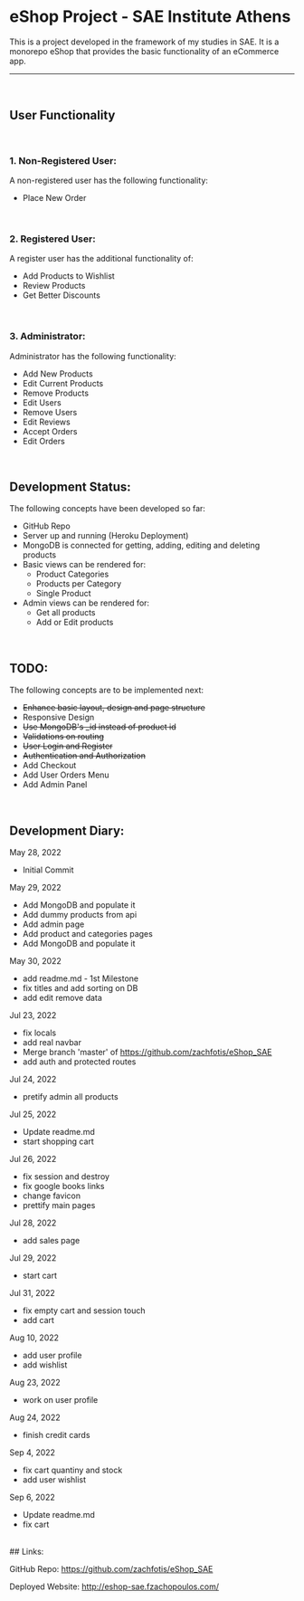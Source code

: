 # eShop Project - SAE Institute Athens

This is a project developed in the framework of my studies in SAE. It is a monorepo eShop that provides the basic functionality of an eCommerce app.

---

<br>

## User Functionality

<br>

### 1. Non-Registered User:

A non-registered user has the following functionality:

- Place New Order

<br>

### 2. Registered User:

A register user has the additional functionality of:

- Add Products to Wishlist
- Review Products
- Get Better Discounts

<br>

### 3. Administrator:

Administrator has the following functionality:

- Add New Products
- Edit Current Products
- Remove Products
- Edit Users
- Remove Users
- Edit Reviews
- Accept Orders
- Edit Orders

<br>

## Development Status:

The following concepts have been developed so far:

- GitHub Repo
- Server up and running (Heroku Deployment)
- MongoDB is connected for getting, adding, editing and deleting products
- Basic views can be rendered for:
  - Product Categories
  - Products per Category
  - Single Product
- Admin views can be rendered for:
  - Get all products
  - Add or Edit products

<br>

## TODO:

The following concepts are to be implemented next:

- ~~Enhance basic layout, design and page structure~~
- Responsive Design
- ~~Use MongoDB's \_id instead of product id~~
- ~~Validations on routing~~
- ~~User Login and Register~~
- ~~Authentication and Authorization~~
- Add Checkout
- Add User Orders Menu
- Add Admin Panel

<br>

## Development Diary:
May 28, 2022
- Initial Commit

May 29, 2022
- Add MongoDB and populate it
- Add dummy products from api
- Add admin page
- Add product and categories pages
- Add MongoDB and populate it

May 30, 2022
- add readme.md - 1st Milestone
- fix titles and add sorting on DB
- add edit remove data

Jul 23, 2022
- fix locals
- add real navbar
- Merge branch 'master' of https://github.com/zachfotis/eShop_SAE
- add auth and protected routes

Jul 24, 2022
- pretify admin all products

Jul 25, 2022
- Update readme.md
- start shopping cart

Jul 26, 2022
- fix session and destroy
- fix google books links
- change favicon
- prettify main pages

Jul 28, 2022
- add sales page

Jul 29, 2022
- start cart

Jul 31, 2022
- fix empty cart and session touch
- add cart

Aug 10, 2022
- add user profile
- add wishlist

Aug 23, 2022
- work on user profile

Aug 24, 2022
- finish credit cards

Sep 4, 2022
- fix cart quantiny and stock
- add user wishlist

Sep 6, 2022
- Update readme.md
- fix cart


<br>
## Links:

GitHub Repo: https://github.com/zachfotis/eShop_SAE

Deployed Website: http://eshop-sae.fzachopoulos.com/
